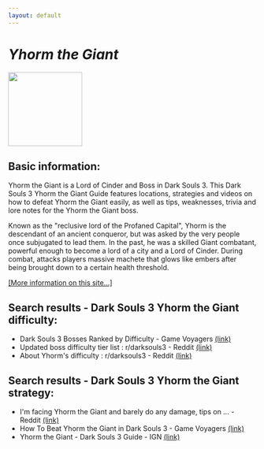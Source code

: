 ```yaml
---
layout: default
---
```

# *Yhorm the Giant*
<img src="https://darksouls3.wiki.fextralife.com//file/Dark-Souls-3/lord_of_cinder_yhorm_the_giant.PNG" width="150" height="150" />

## Basic information:
Yhorm the Giant is a Lord of Cinder and Boss in Dark Souls 3. This Dark Souls 3 Yhorm the Giant Guide features locations, strategies and videos on how to defeat Yhorm the Giant easily, as well as tips, weaknesses, trivia and lore notes for the Yhorm the Giant boss.
<br>

Known as the \"reclusive lord of the Profaned Capital\", Yhorm is the descendant of an ancient conqueror, but was asked by the very people once subjugated to lead them. In the past, he was a skilled Giant combatant, powerful enough to become a lord of a city and a Lord of Cinder. During combat, attacks players massive machete that glows like embers after being brought down to a certain health threshold.
<br>


[[More information on this site...]](https://darksouls3.wiki.fextralife.com//Yhorm+the+Giant)

## Search results - Dark Souls 3 Yhorm the Giant difficulty:
- Dark Souls 3 Bosses Ranked by Difficulty - Game Voyagers [(link)](https://gamevoyagers.com/dark-souls-3-bosses-ranked-difficulty/)
- Updated boss difficulty tier list : r/darksouls3 - Reddit [(link)](https://www.reddit.com/r/darksouls3/comments/fhl7p3/updated_boss_difficulty_tier_list/)
- About Yhorm's difficulty : r/darksouls3 - Reddit [(link)](https://www.reddit.com/r/darksouls3/comments/quf8kv/about_yhorms_difficulty/)

## Search results - Dark Souls 3 Yhorm the Giant strategy:
- I'm facing Yhorm the Giant and barely do any damage, tips on ... - Reddit [(link)](https://www.reddit.com/r/darksouls3/comments/zznw5x/im_facing_yhorm_the_giant_and_barely_do_any/)
- How To Beat Yhorm the Giant in Dark Souls 3 - Game Voyagers [(link)](https://gamevoyagers.com/how-to-beat-yhorm-the-giant-in-dark-souls-3/)
- Yhorm the Giant - Dark Souls 3 Guide - IGN [(link)](https://www.ign.com/wikis/dark-souls-3/Yhorm_the_Giant)
